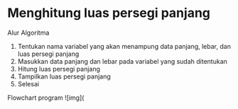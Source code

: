 #   Menghitung luas persegi panjang

Alur Algoritma
1. Tentukan nama variabel yang akan menampung data panjang, lebar, dan luas persegi panjang
2. Masukkan data panjang dan lebar pada variabel yang sudah ditentukan
3. Hitung luas persegi panjang
4. Tampilkan luas persegi panjang
5. Selesai

Flowchart program
![img](



